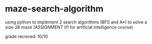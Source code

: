 # maze-search-algorithm
using python to implement 2 search algorithms (BFS and A*) to solve a size-28 maze (ASSIGNMENT 01 for artificial intelligence course)

grade recieved: 10/10
